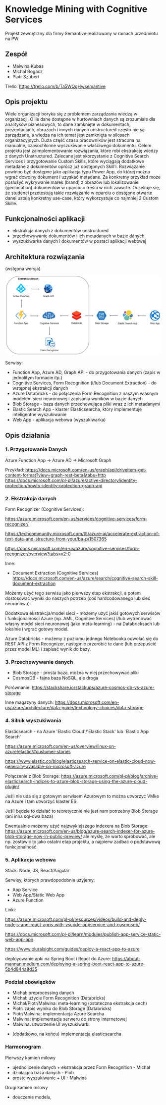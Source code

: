 # Knowledge Mining with Cognitive Services

Projekt zewnętrzny dla firmy Semantive realizowany w ramach przedmiotu na PW

## Zespół

* Malwina Kubas
* Michał Bogacz
* Piotr Szubert

Trello: https://trello.com/b/Ta5WQgHy/semantive

## Opis projektu

Wiele organizacji boryka się z problemem zarządzania wiedzą w organizacji. O ile dane dostępne w hurtowniach danych są zrozumiałe dla analityków biznesowych, to dane zamknięte w dokumentach, prezentacjach, obrazach i innych danych unstructured często nie są zarządzane, a wiedza na ich temat jest zamknięta w silosach organizacyjnych. Duża część czasu pracowników jest stracona na manualne, czasochłonne wyszukiwanie właściwego dokumentu. Celem projektu jest zaimplementowanie rozwiązania, które robi ekstrakcję wiedzy z danych Unstructured. Zalecane jest skorzystanie z Cognitive Search Services i przygotowanie Custom Skills, które wyciągają dodatkowe metadane z dokumentów oprócz już dostępnych Skill’i. Rozwiązanie powinno być dostępne jako aplikacja typu Power App, do której można wgrać dowolny dokument i uzyskać metadane. Za konkretny przykład może posłużyć wykrywanie marek (brand) z obrazów lub lokalizowanie (geolocation) dokumentów w oparciu o treści w nich zawarte. Oczekuje się, że studenci przetestują takie rozwiązanie w oparciu o dostępne otwarte danei ustalą konkretny use-case, który wykorzystuje co najmniej 2 Custom Skille. 

## Funkcjonalności aplikacji
* ekstrakcja danych z dokumentów unstructured
* przechowywanie dokumentów i ich metadanych w bazie danych
* wyszukiwarka danych i dokumentów w postaci aplikacji webowej

## Architektura rozwiązania
(wstępna wersja)

![Image](images/architektura.png)

Serwisy:
* Function App, Azure AD, Graph API - do przygotowania danych (zapis w jednolitym formacie itp.)
* Cognitive Services, Form Recognition (i/lub Document Extraction) - do wstępnej ekstrakcji danych
* Azure Databricks - do połączenia Form Recognition z naszym własnym modelem sieci neuronowej i zapisania wyników w bazie danych
* Blob Storage - baza danych przechowująca pliki wraz z ich metadanymi
* Elastic Search App - klaster Elasticsearcha, który implementuje inteligentne wyszukiwanie
* Web App - aplikacja webowa (wyszukiwarka)

## Opis działania

### 1. Przygotowanie Danych

Azure Function App -> Azure AD -> Microsoft Graph

Przykład: https://docs.microsoft.com/en-us/graph/api/driveitem-get-content-format?view=graph-rest-beta&tabs=http
https://docs.microsoft.com/pl-pl/azure/active-directory/identity-protection/howto-identity-protection-graph-api

### 2. Ekstrakcja danych

Form Recognizer (Cognitive Services):

https://azure.microsoft.com/en-us/services/cognitive-services/form-recognizer/

https://techcommunity.microsoft.com/t5/azure-ai/accelerate-extraction-of-text-data-and-structure-from-your/ba-p/1507365

https://docs.microsoft.com/en-us/azure/cognitive-services/form-recognizer/overview?tabs=v2-0

Inne:
- Document Extraction (Cognitive Services) 
https://docs.microsoft.com/en-us/azure/search/cognitive-search-skill-document-extraction

Możemy użyć tego serwisu jako pierwszy etap ekstrakcji, a potem dostosować wyniki do naszych potrzeb 
(coś hardcodowanego lub sieć neuronowa).

Dodatkowa ekstrakcja/model sieci - możemy użyć jakiś gotowych serwisów i funkcjonalności Azure (np. AML, Cognitive Services)
i/lub wytrenować własny model sieci neuronowej (jako meta-learning) - na Databricksach lub lokalnie i wgrać gotowy model.

Azure Databricks - możemy z poziomu jednego Notebooka odwołać się do REST API z Form Recognizer, następnie przerobić te dane (lub przepuścić przez model ML) i zapisać wynik do bazy.

### 3. Przechowywanie danych

* Blob Storage - prosta baza, można w niej przechowywać pliki
* CosmosDB - fajna baza NoSQL, ale droga

Porównanie: https://stackshare.io/stackups/azure-cosmos-db-vs-azure-storage

Inne magazyny danych: https://docs.microsoft.com/en-us/azure/architecture/data-guide/technology-choices/data-storage

### 4. Silnik wyszukiwania

Elasticsearch - na Azure 'Elastic Cloud'/'Elastic Stack' lub 'Elastic App Search'

https://azure.microsoft.com/en-us/overview/linux-on-azure/elastic/#customer-stories

https://www.elastic.co/blog/elasticsearch-service-on-elastic-cloud-now-generally-available-on-microsoft-azure

Połączenie z Blob Storage: 
https://azure.microsoft.com/pl-pl/blog/archive-elasticsearch-indices-to-azure-blob-storage-using-the-azure-cloud-plugin/

Jeśli nie uda się z gotowym serwisem Azurowym to można utworzyć VMke na Azure i tam utworzyć klaster ES. 

Jeśli będzie to działać to teoretycznie nie jest nam potrzebny Blob Storage (ani inna sql-owa baza)

Ewentualnie możemy użyć najzwyklejszego indexera na Blob Storage: 
https://azure.microsoft.com/en-us/blog/azure-search-indexer-for-azure-blob-storage-now-in-public-preview/
ale myślę, że warto spróbować, ale np. zostawić to jako ostatni etap projektu, a najpierw zadbać o podstawową funkcjonalność.

### 5. Aplikacja webowa

Stack: Node, JS, React/Angular 

Serwisy, których prawdopodobnie użyjemy:
- App Service
- Web App/Static Web App
- Azure Function

Linki:

https://azure.microsoft.com/pl-pl/resources/videos/build-and-deply-nodejs-and-react-apps-with-vscode-appservice-and-cosmosdb/

https://docs.microsoft.com/pl-pl/learn/modules/publish-app-service-static-web-app-api/

https://www.pluralsight.com/guides/deploy-a-react-app-to-azure 

deployowanie apki na Spring Boot i React do Azure:
https://abdul-mannan.medium.com/deploying-a-spring-boot-react-app-to-azure-5b4d844a8d35

### Podział obowiązków

- Michał: preprocessing danych
- Michał: użycie Form Recognition (Databricks)
- Michał/Piotr/Malwina: meta-learning (ostateczna ekstrakcja cech)
- Piotr: zapis wyniku do Blob Storage (Databricks)
- Piotr/Malwina: implementacja Azure Searcha
- Malwina: implementacja serweru do strony internetowej
- Malwina: utworzenie UI wyszukiwarki

+ (dodatkowo, na końcu) implementacja elasticsearcha

### Harmonogram

Pierwszy kamień milowy
* ujednolicenie danych + ekstrakcja przez Form Recognition - Michał
* działająca baza danych - Piotr
* proste wyszukiwanie + UI - Malwina

Drugi kamień milowy
* douczenie modelu, 
